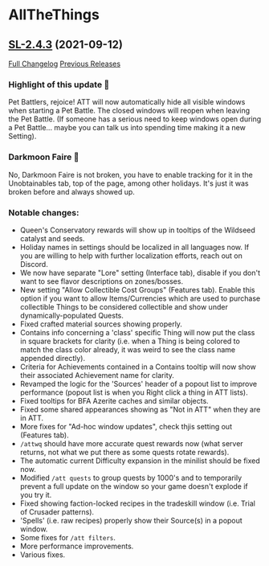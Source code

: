 # AllTheThings

## [SL-2.4.3](https://github.com/DFortun81/AllTheThings/tree/SL-2.4.3) (2021-09-12)
[Full Changelog](https://github.com/DFortun81/AllTheThings/compare/SL-2.4.2...SL-2.4.3) [Previous Releases](https://github.com/DFortun81/AllTheThings/releases)

### Highlight of this update 🐰

Pet Battlers, rejoice! ATT will now automatically hide all visible windows when starting a Pet Battle. The closed windows will reopen when leaving the Pet Battle. (If someone has a serious need to keep windows open during a Pet Battle... maybe you can talk us into spending time making it a new Setting).

### Darkmoon Faire 🔮

No, Darkmoon Faire is not broken, you have to enable tracking for it in the Unobtainables tab, top of the page, among other holidays. It's just it was broken before and always showed up.

### Notable changes:

- Queen's Conservatory rewards will show up in tooltips of the Wildseed catalyst and seeds.
- Holiday names in settings should be localized in all languages now. If you are willing to help with further localization efforts, reach out on Discord.
- We now have separate "Lore" setting (Interface tab), disable if you don't want to see flavor descriptions on zones/bosses.
- New setting "Allow Collectible Cost Groups" (Features tab). Enable this option if you want to allow Items/Currencies which are used to purchase collectible Things to be considered collectible and show under dynamically-populated Quests.
- Fixed crafted material sources showing properly.
- Contains info concerning a 'class' specific Thing will now put the class in square brackets for clarity (i.e. when a Thing is being colored to match the class color already, it was weird to see the class name appended directly).
- Criteria for Achievements contained in a Contains tooltip will now show their associated Achievement name for clarity.
- Revamped the logic for the 'Sources' header of a popout list to improve performance (popout list is when you Right click a thing in ATT lists).
- Fixed tooltips for BFA Azerite caches and similar objects.
- Fixed some shared appearances showing as "Not in ATT" when they are in ATT.
- More fixes for "Ad-hoc window updates", check thjis setting out (Features tab).
- `/attwq` should have more accurate quest rewards now (what server returns, not what we put there as some quests rotate rewards).
- The automatic current Difficulty expansion in the minilist should be fixed now.
- Modified `/att quests` to group quests by 1000's and to temporarily prevent a full update on the window so your game doesn't explode if you try it.
- Fixed showing faction-locked recipes in the tradeskill window (i.e. Trial of Crusader patterns).
- 'Spells' (i.e. raw recipes) properly show their Source(s) in a popout window.
- Some fixes for `/att filters`.
- More performance improvements.
- Various fixes.

